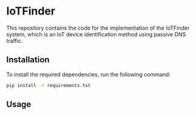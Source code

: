 # IoTFinder

This repository contains the code for the implementation of the IoTFinder system, which is an IoT device identification method using passive DNS traffic.

## Installation

To install the required dependencies, run the following command:

```bash
pip install -r requirements.txt
```

## Usage
